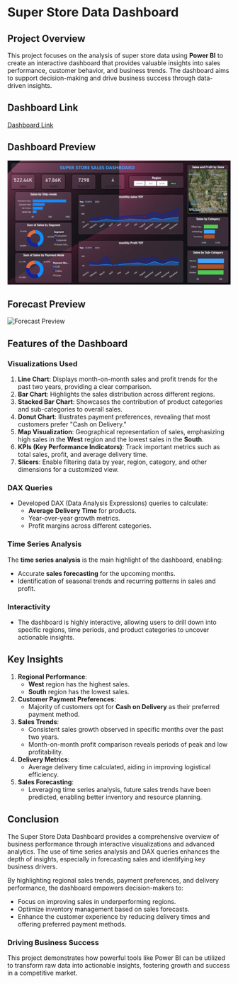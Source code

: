 
# Super Store Data Dashboard

## Project Overview

This project focuses on the analysis of super store data using **Power BI** to create an interactive dashboard that provides valuable insights into sales performance, customer behavior, and business trends. The dashboard aims to support decision-making and drive business success through data-driven insights.

## Dashboard Link
[Dashboard Link](https://app.powerbi.com/groups/me/reports/1154797e-81dd-4999-851f-2a28f6542caa/9c89a0330b53308ee2c9?experience=power-bi)

## Dashboard Preview
![Dashboard Preview](https://github.com/saahil06/Power-BI-SuperStore-Sales-Dashboard/blob/b541560df74c268880bbafc0346cc9e73cc03f9b/superstore%20analysis.png)

## Forecast Preview
![Forecast Preview]()


## Features of the Dashboard

### Visualizations Used

1. **Line Chart**: Displays month-on-month sales and profit trends for the past two years, providing a clear comparison.
2. **Bar Chart**: Highlights the sales distribution across different regions.
3. **Stacked Bar Chart**: Showcases the contribution of product categories and sub-categories to overall sales.
4. **Donut Chart**: Illustrates payment preferences, revealing that most customers prefer "Cash on Delivery."
5. **Map Visualization**: Geographical representation of sales, emphasizing high sales in the **West** region and the lowest sales in the **South**.
6. **KPIs (Key Performance Indicators)**: Track important metrics such as total sales, profit, and average delivery time.
7. **Slicers**: Enable filtering data by year, region, category, and other dimensions for a customized view.

### DAX Queries

- Developed DAX (Data Analysis Expressions) queries to calculate:
  - **Average Delivery Time** for products.
  - Year-over-year growth metrics.
  - Profit margins across different categories.

### Time Series Analysis

The **time series analysis** is the main highlight of the dashboard, enabling:

- Accurate **sales forecasting** for the upcoming months.
- Identification of seasonal trends and recurring patterns in sales and profit.

### Interactivity

- The dashboard is highly interactive, allowing users to drill down into specific regions, time periods, and product categories to uncover actionable insights.

## Key Insights

1. **Regional Performance**:
   - **West** region has the highest sales.
   - **South** region has the lowest sales.
2. **Customer Payment Preferences**:
   - Majority of customers opt for **Cash on Delivery** as their preferred payment method.
3. **Sales Trends**:
   - Consistent sales growth observed in specific months over the past two years.
   - Month-on-month profit comparison reveals periods of peak and low profitability.
4. **Delivery Metrics**:
   - Average delivery time calculated, aiding in improving logistical efficiency.
5. **Sales Forecasting**:
   - Leveraging time series analysis, future sales trends have been predicted, enabling better inventory and resource planning.

## Conclusion

The Super Store Data Dashboard provides a comprehensive overview of business performance through interactive visualizations and advanced analytics. The use of time series analysis and DAX queries enhances the depth of insights, especially in forecasting sales and identifying key business drivers.

By highlighting regional sales trends, payment preferences, and delivery performance, the dashboard empowers decision-makers to:

- Focus on improving sales in underperforming regions.
- Optimize inventory management based on sales forecasts.
- Enhance the customer experience by reducing delivery times and offering preferred payment methods.

### Driving Business Success

This project demonstrates how powerful tools like Power BI can be utilized to transform raw data into actionable insights, fostering growth and success in a competitive market.


